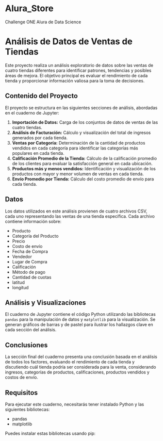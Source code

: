# Alura_Store
Challenge ONE Alura de Data Science
# Análisis de Datos de Ventas de Tiendas

Este proyecto realiza un análisis exploratorio de datos sobre las ventas de cuatro tiendas diferentes para identificar patrones, tendencias y posibles áreas de mejora. El objetivo principal es evaluar el rendimiento de cada tienda y proporcionar información valiosa para la toma de decisiones.

## Contenido del Proyecto

El proyecto se estructura en las siguientes secciones de análisis, abordadas en el cuaderno de Jupyter:

1.  **Importación de Datos:** Carga de los conjuntos de datos de ventas de las cuatro tiendas.
2.  **Análisis de Facturación:** Cálculo y visualización del total de ingresos generados por cada tienda.
3.  **Ventas por Categoría:** Determinación de la cantidad de productos vendidos en cada categoría para identificar las categorías más populares en cada tienda.
4.  **Calificación Promedio de la Tienda:** Cálculo de la calificación promedio de los clientes para evaluar la satisfacción general en cada ubicación.
5.  **Productos más y menos vendidos:** Identificación y visualización de los productos con mayor y menor volumen de ventas en cada tienda.
6.  **Envío Promedio por Tienda:** Cálculo del costo promedio de envío para cada tienda.

## Datos

Los datos utilizados en este análisis provienen de cuatro archivos CSV, cada uno representando las ventas de una tienda específica. Cada archivo contiene información sobre:

*   Producto
*   Categoría del Producto
*   Precio
*   Costo de envío
*   Fecha de Compra
*   Vendedor
*   Lugar de Compra
*   Calificación
*   Método de pago
*   Cantidad de cuotas
*   latitud
*   longitud

## Análisis y Visualizaciones

El cuaderno de Jupyter contiene el código Python utilizando las bibliotecas `pandas` para la manipulación de datos y `matplotlib` para la visualización. Se generan gráficos de barras y de pastel para ilustrar los hallazgos clave en cada sección del análisis.

## Conclusiones

La sección final del cuaderno presenta una conclusión basada en el análisis de todos los factores, evaluando el rendimiento de cada tienda y discutiendo cuál tienda podría ser considerada para la venta, considerando ingresos, categorías de productos, calificaciones, productos vendidos y costos de envío.

## Requisitos

Para ejecutar este cuaderno, necesitarás tener instalado Python y las siguientes bibliotecas:

*   pandas
*   matplotlib

Puedes instalar estas bibliotecas usando pip:

